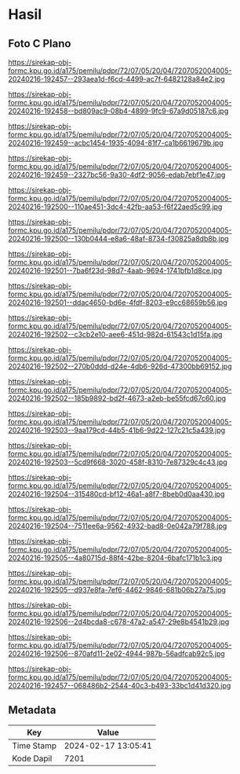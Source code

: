 # Hasil

## Foto C Plano

https://sirekap-obj-formc.kpu.go.id/a175/pemilu/pdpr/72/07/05/20/04/7207052004005-20240216-192457--293aea1d-f6cd-4499-ac7f-6482128a84e2.jpg

https://sirekap-obj-formc.kpu.go.id/a175/pemilu/pdpr/72/07/05/20/04/7207052004005-20240216-192458--bd809ac9-08b4-4899-9fc9-67a9d05187c6.jpg

https://sirekap-obj-formc.kpu.go.id/a175/pemilu/pdpr/72/07/05/20/04/7207052004005-20240216-192459--acbc1454-1935-4094-81f7-ca1b6619679b.jpg

https://sirekap-obj-formc.kpu.go.id/a175/pemilu/pdpr/72/07/05/20/04/7207052004005-20240216-192459--2327bc56-9a30-4df2-9056-edab7ebf1e47.jpg

https://sirekap-obj-formc.kpu.go.id/a175/pemilu/pdpr/72/07/05/20/04/7207052004005-20240216-192500--110ae451-3dc4-42fb-aa53-f6f22aed5c99.jpg

https://sirekap-obj-formc.kpu.go.id/a175/pemilu/pdpr/72/07/05/20/04/7207052004005-20240216-192500--130b0444-e8a6-48af-8734-f30825a8db8b.jpg

https://sirekap-obj-formc.kpu.go.id/a175/pemilu/pdpr/72/07/05/20/04/7207052004005-20240216-192501--7ba6f23d-98d7-4aab-9694-1741bfb1d8ce.jpg

https://sirekap-obj-formc.kpu.go.id/a175/pemilu/pdpr/72/07/05/20/04/7207052004005-20240216-192501--ddac4650-bd6e-4fdf-8203-e9cc68659b56.jpg

https://sirekap-obj-formc.kpu.go.id/a175/pemilu/pdpr/72/07/05/20/04/7207052004005-20240216-192502--c3cb2e10-aee6-451d-982d-61543c1d15fa.jpg

https://sirekap-obj-formc.kpu.go.id/a175/pemilu/pdpr/72/07/05/20/04/7207052004005-20240216-192502--270b0ddd-d24e-4db6-926d-47300bb69152.jpg

https://sirekap-obj-formc.kpu.go.id/a175/pemilu/pdpr/72/07/05/20/04/7207052004005-20240216-192502--185b9892-bd2f-4673-a2eb-be55fcd67c60.jpg

https://sirekap-obj-formc.kpu.go.id/a175/pemilu/pdpr/72/07/05/20/04/7207052004005-20240216-192503--9aa179cd-44b5-41b6-9d22-127c21c5a439.jpg

https://sirekap-obj-formc.kpu.go.id/a175/pemilu/pdpr/72/07/05/20/04/7207052004005-20240216-192503--5cd9f668-3020-458f-8310-7e87329c4c43.jpg

https://sirekap-obj-formc.kpu.go.id/a175/pemilu/pdpr/72/07/05/20/04/7207052004005-20240216-192504--315480cd-bf12-46a1-a8f7-8beb0d0aa430.jpg

https://sirekap-obj-formc.kpu.go.id/a175/pemilu/pdpr/72/07/05/20/04/7207052004005-20240216-192504--7511ee6a-9562-4932-bad8-0e042a79f788.jpg

https://sirekap-obj-formc.kpu.go.id/a175/pemilu/pdpr/72/07/05/20/04/7207052004005-20240216-192505--4a80715d-88f4-42be-8204-6bafc171b1c3.jpg

https://sirekap-obj-formc.kpu.go.id/a175/pemilu/pdpr/72/07/05/20/04/7207052004005-20240216-192505--d937e8fa-7ef6-4462-9846-681b06b27a75.jpg

https://sirekap-obj-formc.kpu.go.id/a175/pemilu/pdpr/72/07/05/20/04/7207052004005-20240216-192506--2d4bcda8-c678-47a2-a547-29e8b4541b29.jpg

https://sirekap-obj-formc.kpu.go.id/a175/pemilu/pdpr/72/07/05/20/04/7207052004005-20240216-192506--870afd11-2e02-4944-987b-56adfcab92c5.jpg

https://sirekap-obj-formc.kpu.go.id/a175/pemilu/pdpr/72/07/05/20/04/7207052004005-20240216-192457--068486b2-2544-40c3-b493-33bc1d41d320.jpg


## Metadata

| Key        | Value               |
| ---------- | ------------------- |
| Time Stamp | 2024-02-17 13:05:41 |
| Kode Dapil | 7201                |



